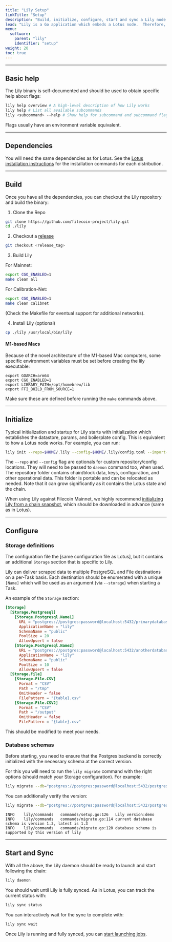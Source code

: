 ```yaml
---
title: "Lily Setup"
linkTitle: "Setup"
description: "Build, initialize, configure, start and sync a Lily node."
lead: "Lily is a Go application which embeds a Lotus node.  Therefore, a lot of the setup process (build, init, sync) resembles that of a Lotus node."
menu:
  software:
    parent: "lily"
    identifier: "setup"
weight: 20
toc: true
---
```


---

## Basic help

The Lily binary is self-documented and should be used to obtain specific help about flags:

```bash
lily help overview # A high-level description of how Lily works
lily help # List all available subcommands
lily <subcommand> --help # Show help for subcommand and subcommand flags
```

Flags usually have an environment variable equivalent.

---

## Dependencies

You will need the same dependencies as for Lotus. See the [Lotus installation instructions](https://docs.filecoin.io/get-started/lotus/installation/#software-dependencies) for the installation commands for each distribution.

---

## Build

Once you have all the dependencies, you can checkout the Lily repository and build the binary:


1. Clone the Repo

```bash
git clone https://github.com/filecoin-project/lily.git
cd ./lily
```

2. Checkout a [release](https://github.com/filecoin-project/lily/releases)

```bash
git checkout <release_tag>
```

3. Build Lily

For Mainnet:

```bash
export CGO_ENABLED=1
make clean all
```

For Calibration-Net:

```bash
export CGO_ENABLED=1
make clean calibnet
```

(Check the Makefile for eventual support for additional networks).

4. Install Lily (optional) 

```bash
cp ./lily /usr/local/bin/lily
```

#### M1-based Macs

Because of the novel architecture of the M1-based Mac computers, some specific environment variables must be set before creating the lily executable:

```console
export GOARCH=arm64
export CGO_ENABLED=1
export LIBRARY_PATH=/opt/homebrew/lib
export FFI_BUILD_FROM_SOURCE=1
```

Make sure these are defined before running the `make` commands above.

---

## Initialize

Typical initialization and startup for Lily starts with initialization which
establishes the datastore, params, and boilerplate config. This is equivalent
to how a Lotus node works. For example, you can run:

```bash
lily init --repo=$HOME/.lily --config=$HOME/.lily/config.toml --import-snapshot minimal.car
```

The `--repo` and `--config` flag are optionals for custom repository/config
locations. They will need to be passed to `daemon` command too, when used. The
repository folder contains chain/block data, keys, configuration, and other
operational data. This folder is portable and can be relocated as needed. Note
that it can grow significantly as it contains the Lotus state and the chain.

When using Lily against Filecoin Mainnet, we highly recommend
[initializing Lily from a chain snapshot](https://docs.filecoin.io/get-started/lotus/chain/#syncing),
which should be downloaded in advance (same as in Lotus).

---

## Configure

### Storage definitions

The configuration file the [same configuration file as Lotus], but it contains
an additional `Storage` section that is specific to Lily.

Lily can deliver scraped data to multiple PostgreSQL and File destinations on
a per-Task basis. Each destination should be enumerated with a unique `[Name]`
which will be used as an argument (via `--storage`) when starting a Task.

An example of the `Storage` section:

```toml
[Storage]
  [Storage.Postgresql]
    [Storage.Postgresql.Name1]
      URL = "postgres://postgres:password@localhost:5432/primarydatabase"
      ApplicationName = "lily"
      SchemaName = "public"
      PoolSize = 20
      AllowUpsert = false
    [Storage.Postgresql.Name2]
      URL = "postgres://postgres:password@localhost:5432/anotherdatabase"
      ApplicationName = "lily"
      SchemaName = "public"
      PoolSize = 10
      AllowUpsert = false
  [Storage.File]
    [Storage.File.CSV]
      Format = "CSV"
      Path = "/tmp"
      OmitHeader = false
      FilePattern = "{table}.csv"
    [Storage.File.CSV2]
      Format = "CSV"
      Path = "/output"
      OmitHeader = false
      FilePattern = "{table}.csv"
```

This should be modified to meet your needs.

### Database schemas

Before starting, you need to ensure that the Postgres backend is correctly initialized with the necessary schema at the correct version.

For this you will need to run the `lily migrate` command with the right options (should match your Storage configuration). For example:

```bash
lily migrate --db="postgres://postgres:password@localhost:5432/postgres?sslmode=disable" --latest --schema lily-analysis --name lily
```

You can additionally verify the version:

```bash
lily migrate --db="postgres://postgres:password@localhost:5432/postgres?sslmode=disable"
```
```
INFO    lily/commands   commands/setup.go:126   Lily version:demo
INFO    lily/commands   commands/migrate.go:114 current database schema is version 1.3, latest is 1.3
INFO    lily/commands   commands/migrate.go:120 database schema is supported by this version of lily
```

---

## Start and Sync

With all the above, the Lily daemon should be ready to launch and start following the chain:

```bash
lily daemon
```

You should wait until Lily is fully synced. As in Lotus, you can track the current status with:

```bash
lily sync status
```

You can interactively wait for the sync to complete with:

```bash
lily sync wait
```

Once Lily is running and fully synced, you can [start launching jobs](operation.md).
